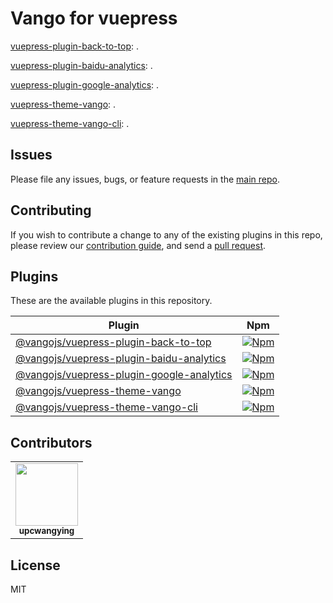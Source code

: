 # Vango for vuepress

[vuepress-plugin-back-to-top](packages/vuepress-plugin-back-to-top): .

[vuepress-plugin-baidu-analytics](packages/vuepress-plugin-baidu-analytics): .

[vuepress-plugin-google-analytics](packages/vuepress-plugin-google-analytics): .

[vuepress-theme-vango](packages/vuepress-theme-vango): .

[vuepress-theme-vango-cli](packages/vuepress-theme-vango-cli): .

## Issues

Please file any issues, bugs, or feature requests in the [main
repo](https://github.com/vangojs/vango-vuepress/issues/new).

## Contributing

If you wish to contribute a change to any of the existing plugins in this repo,
please review our [contribution guide](https://github.com/vangojs/vango-vuepress/blob/master/CONTRIBUTING.md),
and send a [pull request](https://github.com/vangojs/vango-vuepress/pulls).

## Plugins
These are the available plugins in this repository.

| Plugin | Npm |
|--------|-----|
| [@vangojs/vuepress-plugin-back-to-top](./packages/vuepress-plugin-back-to-top) | [![Npm](https://img.shields.io/npm/v/@vangojs/vuepress-plugin-back-to-top)](https://www.npmjs.com/package/@vangojs/vuepress-plugin-back-to-top) |
| [@vangojs/vuepress-plugin-baidu-analytics](./packages/vuepress-plugin-baidu-analytics) | [![Npm](https://img.shields.io/npm/v/@vangojs/vuepress-plugin-baidu-analytics)](https://www.npmjs.com/package/@vangojs/vuepress-plugin-baidu-analytics) |
| [@vangojs/vuepress-plugin-google-analytics](./packages/vuepress-plugin-google-analytics) | [![Npm](https://img.shields.io/npm/v/@vangojs/vuepress-plugin-google-analytics)](https://www.npmjs.com/package/@vangojs/vuepress-plugin-google-analytics) |
| [@vangojs/vuepress-theme-vango](./packages/vuepress-theme-vango) | [![Npm](https://img.shields.io/npm/v/@vangojs/vuepress-theme-vango)](https://www.npmjs.com/package/@vangojs/vuepress-theme-vango) |
| [@vangojs/vuepress-theme-vango-cli](./packages/vuepress-theme-vango-cli) | [![Npm](https://img.shields.io/npm/v/@vangojs/vuepress-theme-vango-cli)](https://www.npmjs.com/package/@vangojs/vuepress-theme-vango-cli) |

## Contributors

<!-- ALL-CONTRIBUTORS-LIST:START - Do not remove or modify this section -->
<!-- prettier-ignore-start -->
<!-- markdownlint-disable -->
<table>
  <tr>
    <td align="center"><a href="https://upcwangying.com"><img src="https://avatars1.githubusercontent.com/u/19725091?v=4" width="100px;" alt=""/><br /><sub><b>upcwangying</b></sub></a></td>
  </tr>
</table>

<!-- markdownlint-enable -->
<!-- prettier-ignore-end -->
<!-- ALL-CONTRIBUTORS-LIST:END -->

## License

MIT

